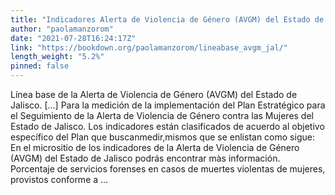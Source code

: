 ```yaml
---
title: "Indicadores Alerta de Violencia de Género (AVGM) del Estado de Jalisco."
author: "paolamanzorom"
date: "2021-07-28T16:24:17Z"
link: "https://bookdown.org/paolamanzorom/lineabase_avgm_jal/"
length_weight: "5.2%"
pinned: false
---
```


Línea base de la Alerta de Violencia de Género (AVGM) del Estado de Jalisco. [...] Para la medición de la implementación del Plan Estratégico para el
Seguimiento de la Alerta de Violencia de Género contra las Mujeres del
Estado de Jalisco. Los indicadores están clasificados de acuerdo al
objetivo específico del Plan que buscanmedir,mismos que se enlistan como
sigue: En el micrositio de los indicadores de
la Alerta de Violencia de Género (AVGM) del Estado de Jalisco podrás
encontrar màs información. Porcentaje de servicios forenses en casos de muertes violentas de
mujeres, provistos conforme a  ...
